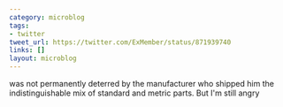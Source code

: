 ```yaml
---
category: microblog
tags:
- twitter
tweet_url: https://twitter.com/ExMember/status/871939740
links: []
layout: microblog
---
```

was not permanently deterred by the manufacturer who shipped him the indistinguishable mix of standard and metric parts. But I'm still angry
